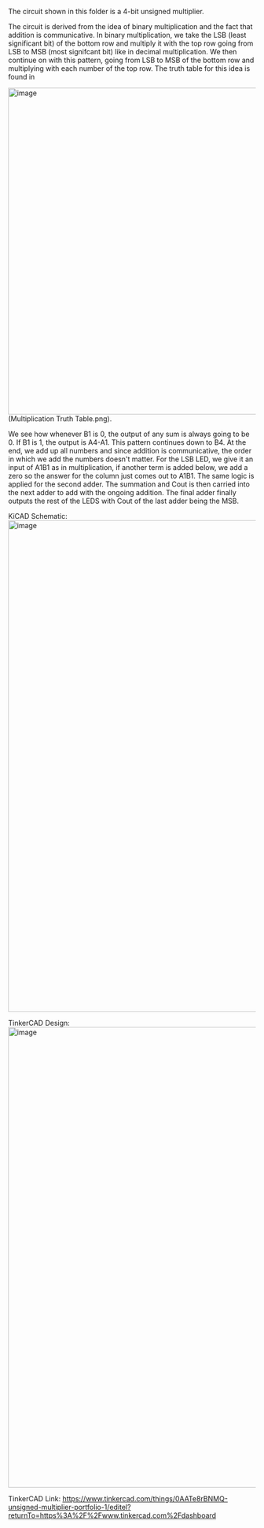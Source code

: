 The circuit shown in this folder is a 4-bit unsigned multiplier.

The circuit is derived from the idea of binary multiplication and the fact that addition is communicative.
In binary multiplication, we take the LSB (least significant bit) of the bottom row and multiply it with the 
top row going from LSB to MSB (most signifcant bit) like in decimal multiplication. We then continue on with this 
pattern, going from LSB to MSB of the bottom row and multiplying with each number of the top row. The truth table
for this idea is found in 

<img width="666" height="664" alt="image" src="https://github.com/user-attachments/assets/a7d259ec-ad00-446a-ad8e-ad7aa433df95" />(Multiplication Truth Table.png).

We see how whenever B1 is 0, the output of any sum is always going to be 0. If B1 is 1, the output is A4-A1. 
This pattern continues down to B4. At the end, we add up all numbers and since addition is communicative, 
the order in which we add the numbers doesn't matter. For the LSB LED, we give it an input of A1B1 as in 
multiplication, if another term is added below, we add a zero so the answer for the column just comes out to A1B1. 
The same logic is applied for the second adder. The summation and Cout is then carried into the next adder 
to add with the ongoing addition. The final adder finally outputs the rest of the LEDS with Cout of the 
last adder being the MSB.

KiCAD Schematic:
<img width="1096" height="999" alt="image" src="https://github.com/user-attachments/assets/94c95a93-6e1e-450a-a6df-d9eef8a0b388" />

TinkerCAD Design:
<img width="1518" height="936" alt="image" src="https://github.com/user-attachments/assets/9932191b-7fd1-49ca-a444-2669c200ad7d" />

TinkerCAD Link: 
https://www.tinkercad.com/things/0AATe8rBNMQ-unsigned-multiplier-portfolio-1/editel?returnTo=https%3A%2F%2Fwww.tinkercad.com%2Fdashboard
